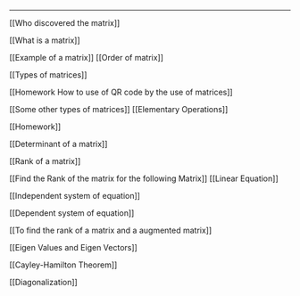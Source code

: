 ___

[[Who discovered the matrix]]

[[What is a matrix]]

[[Example of a matrix]]
[[Order of matrix]]

[[Types of matrices]]

[[Homework How to use of QR code by the use of matrices]]


[[Some other types of matrices]]
[[Elementary Operations]]

[[Homework]]

[[Determinant of a matrix]]

[[Rank of a matrix]]

[[Find the Rank of the matrix for the following Matrix]]
[[Linear Equation]]

[[Independent system of equation]]

[[Dependent system of equation]]

[[To find the rank of a matrix and a augmented matrix]]

[[Eigen Values and Eigen Vectors]]

[[Cayley-Hamilton Theorem]]

[[Diagonalization]]
